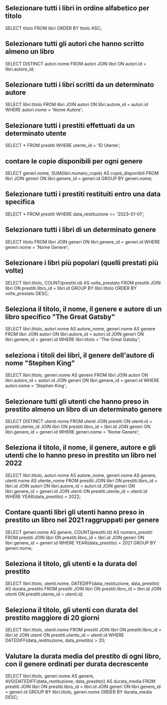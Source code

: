 ## Selezionare tutti i libri in ordine alfabetico per titolo

SELECT titolo FROM libri ORDER BY titolo ASC;

## Selezionare tutti gli autori che hanno scritto almeno un libro

SELECT DISTINCT autori.nome FROM autori
JOIN libri ON autori.id = libri.autore_id;

## Selezionare tutti i libri scritti da un determinato autore

SELECT libri.titolo FROM libri
JOIN autori ON libri.autore_id = autori.id
WHERE autori.nome = 'Nome Autore';

## Selezionare tutti i prestiti effettuati da un determinato utente

SELECT \* FROM prestiti
WHERE utente_id = 'ID Utente';

## contare le copie disponibili per ogni genere

SELECT generi.nome, SUM(libri.numero_copie) AS copie_disponibili FROM libri
JOIN generi ON libri.genere_id = generi.id
GROUP BY generi.nome;

## Selezionare tutti i prestiti restituiti entro una data specifica

SELECT \* FROM prestiti
WHERE data_restituzione <= '2023-01-01';

## Selezionare tutti i libri di un determinato genere

SELECT titolo FROM libri
JOIN generi ON libri.genere_id = generi.id
WHERE generi.nome = 'Nome Genere';

## Selezionare i libri più popolari (quelli prestati più volte)

SELECT libri.titolo, COUNT(prestiti.id) AS volte_prestato FROM prestiti
JOIN libri ON prestiti.libro_id = libri.id
GROUP BY libri.titolo
ORDER BY volte_prestato DESC;

## Seleziona il titolo, il nome, il genere e autore di un libro specifico "The Great Gatsby"

SELECT libri.titolo, autori.nome AS autore_nome, generi.nome AS genere FROM libri
JOIN autori ON libri.autore_id = autori.id
JOIN generi ON libri.genere_id = generi.id
WHERE libri.titolo = 'The Great Gatsby';

## seleziona i titoli dei libri, il genere dell'autore di nome "Stephen King"

SELECT libri.titolo, generi.nome AS genere FROM libri
JOIN autori ON libri.autore_id = autori.id
JOIN generi ON libri.genere_id = generi.id
WHERE autori.nome = 'Stephen King';

## Selezionare tutti gli utenti che hanno preso in prestito almeno un libro di un determinato genere

SELECT DISTINCT utenti.nome
FROM utenti
JOIN prestiti ON utenti.id = prestiti.utente_id
JOIN libri ON prestiti.libro_id = libri.id
JOIN generi ON libri.genere_id = generi.id
WHERE generi.nome = 'Nome Genere';

## Seleziona il titolo, il nome, il genere, autore e gli utenti che lo hanno preso in prestito un libro nel 2022

SELECT libri.titolo, autori.nome AS autore_nome, generi.nome AS genere, utenti.nome AS utente_nome FROM prestiti
JOIN libri ON prestiti.libro_id = libri.id
JOIN autori ON libri.autore_id = autori.id
JOIN generi ON libri.genere_id = generi.id
JOIN utenti ON prestiti.utente_id = utenti.id
WHERE YEAR(data_prestito) = 2022;

## Contare quanti libri gli utenti hanno preso in prestito un libro nel 2021 raggruppati per genere

SELECT generi.nome AS genere, COUNT(prestiti.id) AS numero_prestiti FROM prestiti
JOIN libri ON prestiti.libro_id = libri.id
JOIN generi ON libri.genere_id = generi.id
WHERE YEAR(data_prestito) = 2021
GROUP BY generi.nome;

## Seleziona il titolo, gli utenti e la durata del prestito

SELECT libri.titolo, utenti.nome, DATEDIFF(data_restituzione, data_prestito) AS durata_prestito FROM prestiti
JOIN libri ON prestiti.libro_id = libri.id
JOIN utenti ON prestiti.utente_id = utenti.id;

## Seleziona il titolo, gli utenti con durata del prestito maggiore di 20 giorni

SELECT libri.titolo, utenti.nome FROM prestiti
JOIN libri ON prestiti.libro_id = libri.id
JOIN utenti ON prestiti.utente_id = utenti.id
WHERE DATEDIFF(data_restituzione, data_prestito) > 20;

## Valutare la durata media del prestito di ogni libro, con il genere ordinati per durata decrescente

SELECT libri.titolo, generi.nome AS genere, AVG(DATEDIFF(data_restituzione, data_prestito)) AS durata_media FROM prestiti
JOIN libri ON prestiti.libro_id = libri.id
JOIN generi ON libri.genere_id = generi.id
GROUP BY libri.titolo, generi.nome
ORDER BY durata_media DESC;
